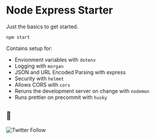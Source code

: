 # Node Express Starter

Just the basics to get started. 

```
npm start
```

Contains setup for:

* Envionment variables with `dotenv`
* Logging with `morgan`
* JSON and URL Encoded Parsing with express
* Security with `helmet`
* Allows CORS with `cors` 
* Reruns the development server on change with `nodemon`
* Runs prettier on precommit with `husky`

## 🚀

![Twitter Follow](https://img.shields.io/twitter/follow/agneymenon?style=flat-square&color=success)